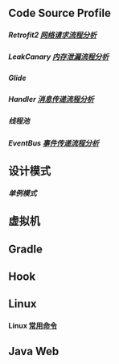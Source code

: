 ## Code Source Profile

##### Retrofit2 [网络请求流程分析](profile/Retrofit2.md)

##### LeakCanary [内存泄漏流程分析](profile/LeakCanary.md)

##### Glide

##### Handler [消息传递流程分析](profile/Handler.md)

##### 线程池

##### EventBus [事件传递流程分析](profile/EventBus.md)

## 设计模式

##### 单例模式

## 虚拟机

## Gradle

## Hook

## Linux

#### Linux [常用命令](profile/linux_command.md)

## Java Web 